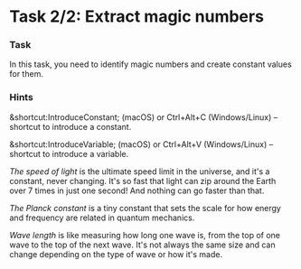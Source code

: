 # Task 2/2: Extract magic numbers

### Task

In this task, you need to identify magic numbers and create constant values for them.

### Hints

<div class="hint" title="Shortcut for Introduce constant refactoring">

&shortcut:IntroduceConstant; (macOS) or Ctrl+Alt+C (Windows/Linux) – shortcut to introduce a constant.
</div>

<div class="hint" title="Shortcut for Introduce variable refactoring">

&shortcut:IntroduceVariable; (macOS) or Ctrl+Alt+V (Windows/Linux) – shortcut to introduce a variable.
</div>

<div class="hint" title="Speed of light">

_The speed of light_ is the ultimate speed limit in the universe, and it's a constant, never changing.
It's so fast that light can zip around the Earth over 7 times in just one second! And nothing can go faster than that.
</div>

<div class="hint" title="Planck constant">

_The Planck constant_ is a tiny constant that sets the scale for how energy and frequency are related in quantum
mechanics.
</div>

<div class="hint" title="Wave length">

_Wave length_ is like measuring how long one wave is, from the top of one wave to the top of the next wave.
It's not always the same size and can change depending on the type of wave or how it's made.
</div>